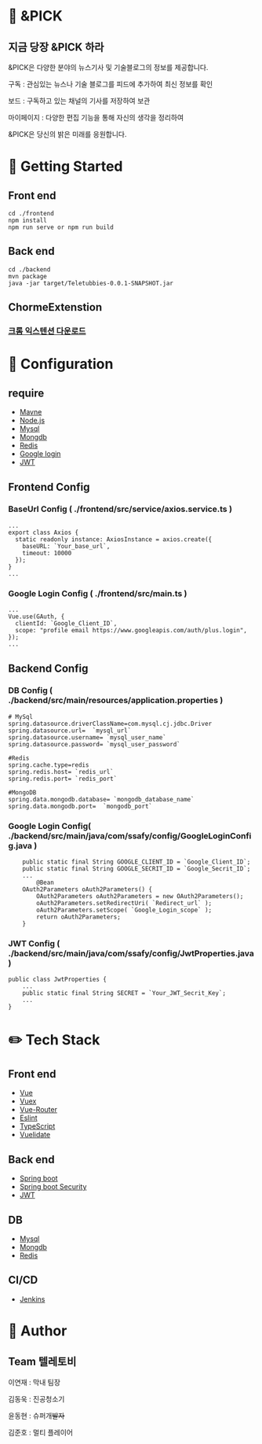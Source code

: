 # :rocket: &PICK
## 지금 당장  &PICK 하라

&PICK은 다양한 분야의 뉴스기사 및 기술블로그의 정보를 제공합니다.  

구독 : 관심있는 뉴스나 기술 블로그를 피드에 추가하여 최신 정보를 확인

보드 : 구독하고 있는 채널의 기사를 저장하여 보관

마이페이지 : 다양한 편집 기능을 통해 자신의 생각을 정리하여 

&PICK은 당신의 밝은 미래를 응원합니다.


# :tada: Getting Started

## Front end
```
cd ./frontend
npm install
npm run serve or npm run build
```
## Back end
```
cd ./backend
mvn package
java -jar target/Teletubbies-0.0.1-SNAPSHOT.jar
```
## ChormeExtenstion
### [크롬 익스텐션 다운로드](https://chrome.google.com/webstore/detail/pickclipper/bggenjcdpkngebimckblkeeiciegaenk?utm_source=chrome-ntp-icon)

# :wrench: Configuration

## require
- [Mavne](https://maven.apache.org/)
- [Node.js](https://nodejs.org/en/)
- [Mysql](https://www.mysql.com/)
- [Mongdb](https://www.mongodb.com/)
- [Redis](https://redis.io/)
- [Google login](https://developers.google.com/identity/sign-in/web)
- [JWT](https://jwt.io/)

## Frontend Config
### BaseUrl Config ( ./frontend/src/service/axios.service.ts )
```
...
export class Axios {
  static readonly instance: AxiosInstance = axios.create({
    baseURL: `Your_base_url`,
    timeout: 10000
  });
}
...
```

### Google Login Config ( ./frontend/src/main.ts )
```
...
Vue.use(GAuth, {
  clientId: `Google_Client_ID`,
  scope: "profile email https://www.googleapis.com/auth/plus.login",
});
...
```
## Backend Config

### DB Config ( ./backend/src/main/resources/application.properties )
```
# MySql
spring.datasource.driverClassName=com.mysql.cj.jdbc.Driver
spring.datasource.url=  `mysql_url`
spring.datasource.username= `mysql_user_name`
spring.datasource.password= `mysql_user_password`

#Redis
spring.cache.type=redis
spring.redis.host= `redis_url`
spring.redis.port= `redis_port`

#MongoDB
spring.data.mongodb.database= `mongodb_database_name`
spring.data.mongodb.port=  `mongodb_port`

```
### Google Login Config( ./backend/src/main/java/com/ssafy/config/GoogleLoginConfig.java )
```
	public static final String GOOGLE_CLIENT_ID = `Google_Client_ID`;
	public static final String GOOGLE_SECRIT_ID = `Google_Secrit_ID`;
    ...
    	@Bean
	OAuth2Parameters oAuth2Parameters() {
		OAuth2Parameters oAuth2Parameters = new OAuth2Parameters();
		oAuth2Parameters.setRedirectUri( `Redirect_url` );
		oAuth2Parameters.setScope( `Google_Login_scope` );
		return oAuth2Parameters;
	}

```
### JWT Config ( ./backend/src/main/java/com/ssafy/config/JwtProperties.java )
```
public class JwtProperties {
    ...
    public static final String SECRET = `Your_JWT_Secrit_Key`;
    ...
}
```

# :pencil2: Tech Stack
## Front end
- [Vue](https://vuejs.org/)
- [Vuex](https://vuex.vuejs.org/kr/)
- [Vue-Router](https://router.vuejs.org/kr/)
- [Eslint](https://eslint.org/)
- [TypeScript](https://www.typescriptlang.org/)
- [Vuelidate](https://vuelidate.js.org/)

## Back end
- [Spring boot](https://spring.io/projects/spring-boot)
- [Spring boot Security](https://spring.io/projects/spring-security-oauth)
- [JWT](https://jwt.io/)

## DB
- [Mysql](https://www.mysql.com/)
- [Mongdb](https://www.mongodb.com/)
- [Redis](https://redis.io/)

## CI/CD
- [Jenkins](https://www.jenkins.io/)



# :busts_in_silhouette: Author

## Team 텔레토비
이연재 : 막내 팀장

김동욱 : 진공청소기

윤동현 : 슈퍼개~~발자~~

김준호 : 멀티 플레이어